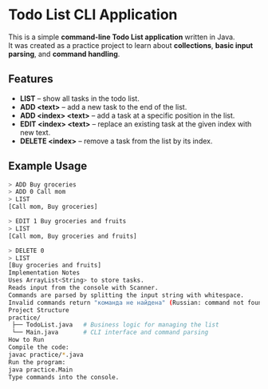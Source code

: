 # Todo List CLI Application  

This is a simple **command-line Todo List application** written in Java.  
It was created as a practice project to learn about **collections**, **basic input parsing**, and **command handling**.  

## Features  

- **LIST** – show all tasks in the todo list.  
- **ADD \<text\>** – add a new task to the end of the list.  
- **ADD \<index\> \<text\>** – add a task at a specific position in the list.  
- **EDIT \<index\> \<text\>** – replace an existing task at the given index with new text.  
- **DELETE \<index\>** – remove a task from the list by its index.  

## Example Usage  

```bash
> ADD Buy groceries
> ADD 0 Call mom
> LIST
[Call mom, Buy groceries]

> EDIT 1 Buy groceries and fruits
> LIST
[Call mom, Buy groceries and fruits]

> DELETE 0
> LIST
[Buy groceries and fruits]
Implementation Notes
Uses ArrayList<String> to store tasks.
Reads input from the console with Scanner.
Commands are parsed by splitting the input string with whitespace.
Invalid commands return "команда не найдена" (Russian: command not found).
Project Structure
practice/
 ├── TodoList.java   # Business logic for managing the list
 └── Main.java       # CLI interface and command parsing
How to Run
Compile the code:
javac practice/*.java
Run the program:
java practice.Main
Type commands into the console.
